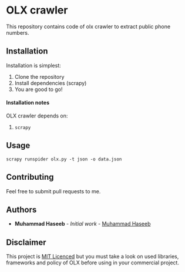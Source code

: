 # OLX crawler
This repository contains code of olx crawler to extract public phone numbers.

## Installation

Installation is simplest:

1. Clone the repository
2. Install dependencies (scrapy)
3. You are good to go!    

#### Installation notes

OLX crawler depends on:
 1. `scrapy`

## Usage

```
scrapy runspider olx.py -t json -o data.json
```

## Contributing

Feel free to submit pull requests to me.

## Authors

* **Muhammad Haseeb** - *Initial work* - [Muhammad Haseeb](https://github.com/iam-mhaseeb)

## Disclaimer

This project is [MIT Licenced](LICENSE) but you must take a look on used libraries, frameworks and policy of OLX before using in your commercial project.

